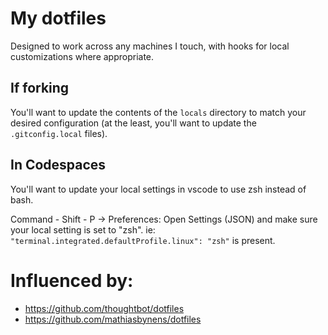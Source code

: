 # My dotfiles
Designed to work across any machines I touch, with hooks for local customizations where appropriate.

## If forking

You'll want to update the contents of the `locals` directory to match your desired configuration (at the least, you'll want to update the `.gitconfig.local` files).

## In Codespaces

You'll want to update your local settings in vscode to use zsh instead of bash.

Command - Shift - P -> Preferences: Open Settings (JSON) and make sure your local setting is set to "zsh". ie: `"terminal.integrated.defaultProfile.linux": "zsh"` is present.

# Influenced by:
- https://github.com/thoughtbot/dotfiles
- https://github.com/mathiasbynens/dotfiles